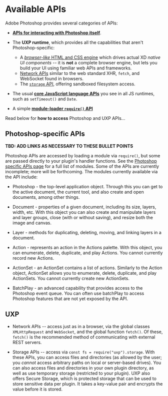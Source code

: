 # Available APIs

Adobe Photoshop provides several categories of APIs:

* **[APIs for interacting with Photoshop itself](#Photoshop-specific-apis)**.

* The **UXP runtime**, which provides all the capabilities that aren't Photoshop-specific:
    * A [_browser-like_ HTML and CSS engine](../uxp/ui-index.md) which drives actual XD _native UI components_ -- it is **not** a complete browser engine, but lets you build your UI using familiar web APIs and frameworks.
    * [Network APIs](../uxp/network-index.md) similar to the web standard XHR, `fetch`, and WebSocket found in browsers.
    * The [`storage` API](../uxp/storage-index.md), offering sandboxed filesystem access.

* The usual **[core JavaScript language APIs](../javascript/javascript-support.md)** you see in all JS runtimes, such as `setTimeout()` and `Date`.

* A simple **[module-loader `require()` API](../javascript/javascript-support.md#can-i-use-require)**

Read below for **how to access** Photoshop and UXP APIs...


## Photoshop-specific APIs

__TBD: ADD LINKS AS NECESSARY TO THESE BULLET POINTS__

Photoshop APIs are accessed by loading a module via `require()`, but some are passed directly to your plugin's handler functions. See the [Photoshop specific APIs page](../../photoshop-specific-apis/index.md) for a full list of modules. Some of the APIs are currently incomplete; more will be forthcoming. The modules currently available via the API include:

* Photoshop - the top-level application object. Through this you can get to the active document, the current tool, and also create and open documents, among other things.

* Document - properties of a given document, including its size, layers, width, etc. With this object you can also create and manipulate layers and layer groups, close (with or without saving), and resize both the image and canvas.

* Layer - methods for duplicating, deleting, moving, and linking layers in a document.

* Action - represents an action in the Actions palette. With this object, you can enumerate, delete, duplicate, and play Actions. You cannot currently record new Actions.

* ActionSet - an ActionSet contains a list of actions. Similarly to the Action object, ActionSet allows you to enumerate, delete, duplicate, and play ActionSets. You cannot currently create new ActionSets.

* BatchPlay - an advanced capability that provides access to the Photoshop event queue. You can often use batchPlay to access Photoshop features that are not yet exposed by the API.


## UXP

* Network APIs -- access just as in a browser, via the global classes `XMLHttpRequest` and `WebSocket`, and the global function `fetch()`. Of these, `fetch()` is the recommended method of communicating with external REST servers.

* Storage APIs -- access via `const fs = require("uxp").storage`. With these APIs, you can access files and directories (as allowed by the user; you _cannot_ access arbitrary paths on local or server-based drives). You can also access files and directories in your own plugin directory, as well as use temporary storage (restricted to your plugin). UXP also offers Secure Storage, which is protected storage that can be used to store sensitive data per plugin. It takes a key-value pair and encrypts the value before it is stored. 
